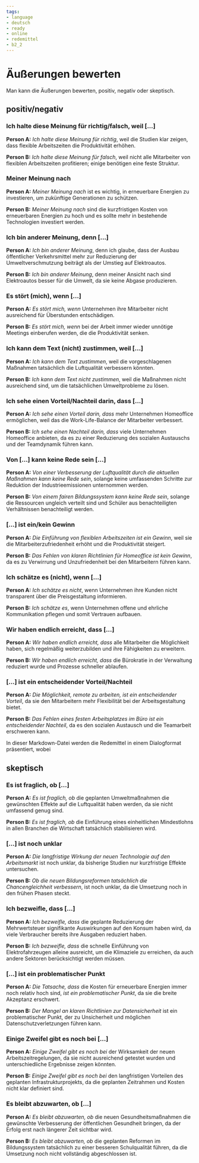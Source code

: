 ```yaml
---
tags:
- language
- deutsch
- ready
- online
- redemittel
- b2_2
---
```


# Äußerungen bewerten

Man kann die Äußerungen bewerten, positiv, negativ oder skeptisch.

## positiv/negativ

### Ich halte diese Meinung für richtig/falsch, weil [...]

__Person A:__ _Ich halte diese Meinung für richtig_, weil die Studien klar zeigen, dass flexible Arbeitszeiten die Produktivität erhöhen.

__Person B:__ _Ich halte diese Meinung für falsch_, weil nicht alle Mitarbeiter von flexiblen Arbeitszeiten profitieren; einige benötigen eine feste Struktur.

### Meiner Meinung nach

__Person A:__ _Meiner Meinung nach_ ist es wichtig, in erneuerbare Energien zu investieren, um zukünftige Generationen zu schützen.

__Person B:__ _Meiner Meinung nach_ sind die kurzfristigen Kosten von erneuerbaren Energien zu hoch und es sollte mehr in bestehende Technologien investiert werden.

### Ich bin anderer Meinung, denn [...]

__Person A:__ _Ich bin anderer Meinung_, denn ich glaube, dass der Ausbau öffentlicher Verkehrsmittel mehr zur Reduzierung der Umweltverschmutzung beiträgt als der Umstieg auf Elektroautos.

__Person B:__ _Ich bin anderer Meinung_, denn meiner Ansicht nach sind Elektroautos besser für die Umwelt, da sie keine Abgase produzieren.

### Es stört (mich), wenn [...]

__Person A:__ _Es stört mich, wenn_ Unternehmen ihre Mitarbeiter nicht ausreichend für Überstunden entschädigen.

__Person B:__ _Es stört mich, wenn_ bei der Arbeit immer wieder unnötige Meetings einberufen werden, die die Produktivität senken.

### Ich kann dem Text (nicht) zustimmen, weil [...]

__Person A:__ _Ich kann dem Text zustimmen_, weil die vorgeschlagenen Maßnahmen tatsächlich die Luftqualität verbessern könnten.

__Person B:__ _Ich kann dem Text nicht zustimmen_, weil die Maßnahmen nicht ausreichend sind, um die tatsächlichen Umweltprobleme zu lösen.

### Ich sehe einen Vorteil/Nachteil darin, dass [...]

__Person A:__ _Ich sehe einen Vorteil darin, dass_ mehr Unternehmen Homeoffice ermöglichen, weil das die Work-Life-Balance der Mitarbeiter verbessert.

__Person B:__ _Ich sehe einen Nachteil darin, dass_ viele Unternehmen Homeoffice anbieten, da es zu einer Reduzierung des sozialen Austauschs und der Teamdynamik führen kann.

### Von [...] kann keine Rede sein [...]

__Person A:__ _Von einer Verbesserung der Luftqualität durch die aktuellen Maßnahmen kann keine Rede sein_, solange keine umfassenden Schritte zur Reduktion der Industrieemissionen unternommen werden.

__Person B:__ _Von einem fairen Bildungssystem kann keine Rede sein_, solange die Ressourcen ungleich verteilt sind und Schüler aus benachteiligten Verhältnissen benachteiligt werden.

### [...] ist ein/kein Gewinn

__Person A:__ _Die Einführung von flexiblen Arbeitszeiten ist ein Gewinn_, weil sie die Mitarbeiterzufriedenheit erhöht und die Produktivität steigert.

__Person B:__ _Das Fehlen von klaren Richtlinien für Homeoffice ist kein Gewinn_, da es zu Verwirrung und Unzufriedenheit bei den Mitarbeitern führen kann.

### Ich schätze es (nicht), wenn [...]

__Person A:__ _Ich schätze es nicht_, wenn Unternehmen ihre Kunden nicht transparent über die Preisgestaltung informieren.

__Person B:__ _Ich schätze es_, wenn Unternehmen offene und ehrliche Kommunikation pflegen und somit Vertrauen aufbauen.

### Wir haben endlich erreicht, dass [...]

__Person A:__ _Wir haben endlich erreicht, dass_ alle Mitarbeiter die Möglichkeit haben, sich regelmäßig weiterzubilden und ihre Fähigkeiten zu erweitern.

__Person B:__ _Wir haben endlich erreicht, dass_ die Bürokratie in der Verwaltung reduziert wurde und Prozesse schneller ablaufen.

### [...] ist ein entscheidender Vorteil/Nachteil

__Person A:__ _Die Möglichkeit, remote zu arbeiten, ist ein entscheidender Vorteil_, da sie den Mitarbeitern mehr Flexibilität bei der Arbeitsgestaltung bietet.

__Person B:__ _Das Fehlen eines festen Arbeitsplatzes im Büro ist ein entscheidender Nachteil_, da es den sozialen Austausch und die Teamarbeit erschweren kann.

In dieser Markdown-Datei werden die Redemittel in einem Dialogformat präsentiert, wobei

## skeptisch

### Es ist fraglich, ob [...]

__Person A:__ _Es ist fraglich, ob_ die geplanten Umweltmaßnahmen die gewünschten Effekte auf die Luftqualität haben werden, da sie nicht umfassend genug sind.

__Person B:__ _Es ist fraglich, ob_ die Einführung eines einheitlichen Mindestlohns in allen Branchen die Wirtschaft tatsächlich stabilisieren wird.

### [...] ist noch unklar

__Person A:__ _Die langfristige Wirkung der neuen Technologie auf den Arbeitsmarkt_ ist noch unklar, da bisherige Studien nur kurzfristige Effekte untersuchen.

__Person B:__ _Ob die neuen Bildungsreformen tatsächlich die Chancengleichheit verbessern_, ist noch unklar, da die Umsetzung noch in den frühen Phasen steckt.

### Ich bezweifle, dass [...]

__Person A:__ _Ich bezweifle, dass_ die geplante Reduzierung der Mehrwertsteuer signifikante Auswirkungen auf den Konsum haben wird, da viele Verbraucher bereits ihre Ausgaben reduziert haben.

__Person B:__ _Ich bezweifle, dass_ die schnelle Einführung von Elektrofahrzeugen alleine ausreicht, um die Klimaziele zu erreichen, da auch andere Sektoren berücksichtigt werden müssen.

### [...] ist ein problematischer Punkt

__Person A:__ _Die Tatsache, dass_ die Kosten für erneuerbare Energien immer noch relativ hoch sind, _ist ein problematischer Punkt_, da sie die breite Akzeptanz erschwert.

__Person B:__ _Der Mangel an klaren Richtlinien zur Datensicherheit_ ist ein problematischer Punkt, der zu Unsicherheit und möglichen Datenschutzverletzungen führen kann.

### Einige Zweifel gibt es noch bei [...]

__Person A:__ _Einige Zweifel gibt es noch bei_ der Wirksamkeit der neuen Arbeitszeitregelungen, da sie nicht ausreichend getestet wurden und unterschiedliche Ergebnisse zeigen könnten.

__Person B:__ _Einige Zweifel gibt es noch bei_ den langfristigen Vorteilen des geplanten Infrastrukturprojekts, da die geplanten Zeitrahmen und Kosten nicht klar definiert sind.

### Es bleibt abzuwarten, ob [...]

__Person A:__ _Es bleibt abzuwarten, ob_ die neuen Gesundheitsmaßnahmen die gewünschte Verbesserung der öffentlichen Gesundheit bringen, da der Erfolg erst nach längerer Zeit sichtbar wird.

__Person B:__ _Es bleibt abzuwarten, ob_ die geplanten Reformen im Bildungssystem tatsächlich zu einer besseren Schulqualität führen, da die Umsetzung noch nicht vollständig abgeschlossen ist.
